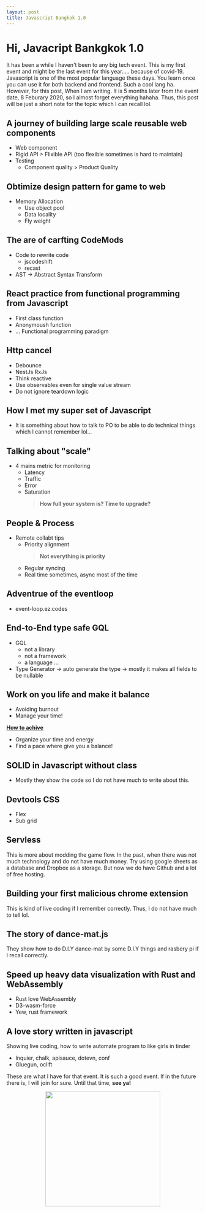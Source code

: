 ```yaml
---
layout: post
title: Javascript Bangkok 1.0
---
```


# Hi, Javacript Bankgkok 1.0

It has been a while I haven't been to any big tech event. This is my first event and might be the last event for this year..... because of covid-19. Javascript is one of the most popular language these days. You learn once you can use it for both backend and frontend. Such a cool lang ha. However, for this post, When I am writing. It is 5 months later from the event date, 8 Feburary 2020, so I almost forget everything hahaha. Thus, this post will be just a short note for the topic which I can recall lol.

## A journey of building large scale reusable web components

-   Web component
-   Rigid API > Flixible API (too flexible sometimes is hard to maintain)
-   Testing
    -   Component quality > Product Quality

## Obtimize design pattern for game to web

-   Memory Allocation
    -   Use object pool
    -   Data locality
    -   Fly weight

## The are of carfting CodeMods

-   Code to rewrite code
    -   jscodeshift
    -   recast
-   AST -> Abstract Syntax Transform

## React practice from functional programming from Javascript

-   First class function
-   Anonymoush function
-   ... Functional programming paradigm

## Http cancel

-   Debounce
-   NestJs RxJs
-   Think reactive
-   Use observables even for single value stream
-   Do not ignore teardown logic

## How I met my super set of Javascript

-   It is something about how to talk to PO to be able to do technical things which I cannot remember lol...

## Talking about "scale"

-   4 mains metric for monitoring
    -   Latency
    -   Traffic
    -   Error
    -   Saturation
        > **How full your system is? Time to upgrade?**

## People & Process

-   Remote collabt tips
    -   Priority alignment
        > **Not everything is priority**
    -   Regular syncing
    -   Real time sometimes, async most of the time

## Adventrue of the eventloop

-   event-loop.ez.codes

## End-to-End type safe GQL

-   GQL
    -   not a library
    -   not a framework
    -   a language ...
-   Type Generator -> auto generate the type -> mostly it makes all fields to be nullable

## Work on you life and make it balance

-   Avoiding burnout
-   Manage your time!

<ins>**How to achive**</ins>

-   Organize your time and energy
-   Find a pace where give you a balance!

## SOLID in Javascript without class

-   Mostly they show the code so I do not have much to write about this.

## Devtools CSS

-   Flex
-   Sub grid

## Servless

This is more about modding the game flow. In the past, when there was not much technology and do not have much money. Try using google sheets as a database and Dropbox as a storage. But now we do have Github and a lot of free hosting.

## Building your first malicious chrome extension

This is kind of live coding if I remember correctly. Thus, I do not have much to tell lol.

## The story of dance-mat.js

They show how to do D.I.Y dance-mat by some D.I.Y things and rasbery pi if I recall correctly.

## Speed up heavy data visualization with Rust and <br/> WebAssembly

-   Rust love WebAssembly
-   D3-wasm-force
-   Yew, rust framework

## A love story written in javascript

Showing live coding, how to write automate program to like girls in tinder

-   Inquier, chalk, apisauce, dotevn, conf
-   Gluegun, oclift

These are what I have for that event. It is such a good event. If in the future there is, I will join for sure. Until that time, **see ya!**

<p style="text-align:center">
    <img src="https://p-u.popcdn.net/event_details/posters/000/007/210/large/63ac572ee5f044ce27f75683c4e8f995210a4e12.png?1583181928" width="300px">
</p>
